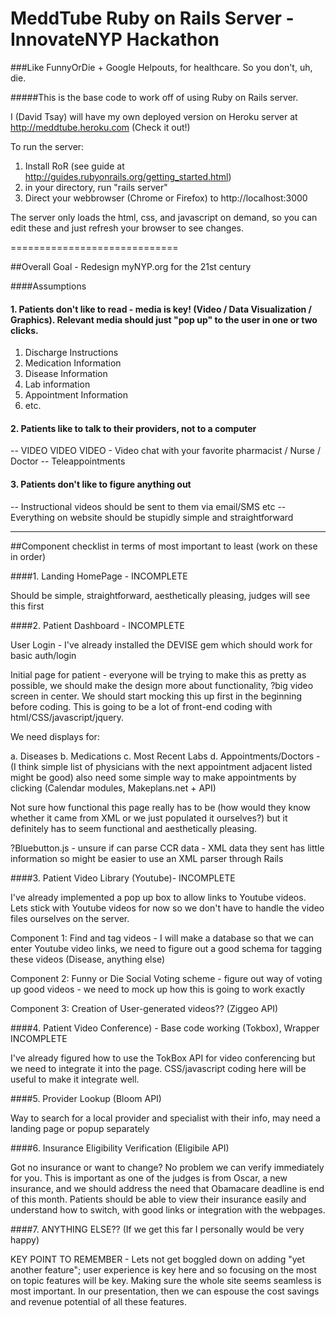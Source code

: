 MeddTube Ruby on Rails Server - InnovateNYP Hackathon
========

###Like FunnyOrDie + Google Helpouts, for healthcare. So you don't, uh, die.



#####This is the base code to work off of using Ruby on Rails server.  

I (David Tsay) will have my own deployed version on Heroku server at http://meddtube.heroku.com (Check it out!)

To run the server:

1. Install RoR (see guide at http://guides.rubyonrails.org/getting_started.html)
2. in your directory, run "rails server"
3. Direct your webbrowser (Chrome or Firefox) to http://localhost:3000

The server only loads the html, css, and javascript on demand, so you can edit these and just refresh your browser to see changes.

=============================

##Overall Goal - Redesign myNYP.org for the 21st century

####Assumptions 

####  1. Patients don't like to read - media is key! (Video / Data Visualization / Graphics).  Relevant media should just "pop up" to the user in one or two clicks.

1. Discharge Instructions
2. Medication Information
3. Disease Information
4. Lab information
5. Appointment Information
6. etc.

#### 2. Patients like to talk to their providers, not to a computer

-- VIDEO VIDEO VIDEO - Video chat with your favorite pharmacist / Nurse / Doctor
-- Teleappointments

#### 3. Patients don't like to figure anything out

-- Instructional videos should be sent to them via email/SMS etc
-- Everything on website should be stupidly simple and straightforward

--------------



##Component checklist in terms of most important to least (work on these in order)

####1. Landing HomePage - INCOMPLETE	

Should be simple, straightforward, aesthetically pleasing, judges will see this first

####2. Patient Dashboard - INCOMPLETE

User Login - I've already installed the DEVISE gem which should work for basic auth/login

Initial page for patient - everyone will be trying to make this as pretty as possible, we should make the design more about functionality, ?big video screen in center.  We should start mocking this up first in the beginning before coding.  This is going to be a lot of front-end coding with html/CSS/javascript/jquery.  

We need displays for:

a. Diseases
b. Medications
c. Most Recent Labs
d. Appointments/Doctors - (I think simple list of physicians with the next appointment adjacent listed might be good) also need some simple way to make appointments by clicking (Calendar modules, Makeplans.net + API)

Not sure how functional this page really has to be (how would they know whether it came from XML or we just populated it ourselves?) but it definitely has to seem functional and aesthetically pleasing.

?Bluebutton.js - unsure if can parse CCR data - XML data they sent has little information so might be easier to use an XML parser through Rails

####3. Patient Video Library (Youtube)- INCOMPLETE

I've already implemented a pop up box to allow links to Youtube videos.  Lets stick with Youtube videos for now so we don't have to handle the video files ourselves on the server.

Component 1: Find and tag videos - I will make a database so that we can enter Youtube video links, we need to figure out a good schema for tagging these videos (Disease, anything else)

Component 2: Funny or Die Social Voting scheme - figure out way of voting up good videos - we need to mock up how this is going to work exactly

Component 3: Creation of User-generated videos?? (Ziggeo API)

####4. Patient Video Conference) - Base code working (Tokbox), Wrapper INCOMPLETE

I've already figured how to use the TokBox API for video conferencing but we need to integrate it into the page.  CSS/javascript coding here will be useful to make it integrate well.

####5. Provider Lookup (Bloom API)

Way to search for a local provider and specialist with their info, may need a landing page or popup separately

####6. Insurance Eligibility Verification (Eligibile API)

Got no insurance or want to change? No problem we can verify immediately for you.  This is important as one of the judges is from Oscar, a new insurance, and we should address the need that Obamacare deadline is end of this month.  Patients should be able to view their insurance easily and understand how to switch, with good links or integration with the webpages.

####7. ANYTHING ELSE?? (If we get this far I personally would be very happy)

KEY POINT TO REMEMBER - Lets not get boggled down on adding "yet another feature"; user experience is key here and so focusing on the most on topic features will be key.  Making sure the whole site seems seamless is most important.  In our presentation, then we can espouse the cost savings and revenue potential of all these features.




